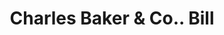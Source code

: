 ---
doi: 10.7916/D8GJ0W13
date_other: '1890'
date_other_textual: '1890'
form: printed ephemera
genre:
- Invoices
name:
- Charles Baker & Co.
object_in_context_url: https://biggert.cul.columbia.edu/items/view/ave_biggert_00521
subject_hierarchical_geographic:
- Worcester, Massachusetts, United States
subject_name:
- Charles Baker & Co.
title: Charles Baker & Co.. Bill
sort_title: Charles Baker & Co.. Bill
call_number: ave_biggert_00521
coordinates:
- 42.266666666666666,-71.8
pid: ave_biggert_00521
identifiers: ave_biggert_00521
thumbnail: https://derivativo-3.library.columbia.edu/iiif/2/ldpd:343686/full/!256,256/0/native.jpg
permalink: "/biggert/ave_biggert_00521/"
layout: iiif-image-page
---
